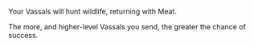 Your Vassals will hunt wildlife, returning with Meat.

The more, and higher-level Vassals you send, the greater the chance of success.
